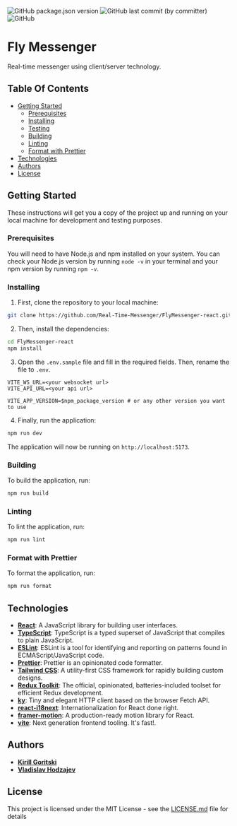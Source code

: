 ![GitHub package.json version](https://img.shields.io/github/package-json/v/Real-Time-Messenger/FlyMessenger-react)
![GitHub last commit (by committer)](https://img.shields.io/github/last-commit/Real-Time-Messenger/FlyMessenger-react)
![GitHub](https://img.shields.io/github/license/Real-Time-Messenger/FlyMessenger-react)

# Fly Messenger

Real-time messenger using client/server technology.

## Table Of Contents

<!-- TOC -->

* [Getting Started](#getting-started)
    * [Prerequisites](#prerequisites)
    * [Installing](#installing)
    * [Testing](#testing)
    * [Building](#building)
    * [Linting](#linting)
    * [Format with Prettier](#format-with-prettier)
* [Technologies](#technologies)
* [Authors](#authors)
* [License](#license)

<!-- TOC -->

## Getting Started

These instructions will get you a copy of the project up and running on your local machine for development and testing
purposes.

### Prerequisites

You will need to have Node.js and npm installed on your system. You can check your Node.js version by running `node -v` in
your terminal and your npm version by running `npm -v`.

### Installing

1. First, clone the repository to your local machine:

```bash
git clone https://github.com/Real-Time-Messenger/FlyMessenger-react.git
```

2. Then, install the dependencies:

```bash
cd FlyMessenger-react
npm install
```

3. Open the `.env.sample` file and fill in the required fields. Then, rename the file to `.env`.

```dotenv
VITE_WS_URL=<your websocket url>
VITE_API_URL=<your api url>

VITE_APP_VERSION=$npm_package_version # or any other version you want to use
```

4. Finally, run the application:

```bash
npm run dev
```

The application will now be running on `http://localhost:5173`.

[//]: # (### Testing)

[//]: # ()
[//]: # (To run the tests, run:)

[//]: # ()
[//]: # (```bash)

[//]: # (npm run test)

[//]: # (```)

### Building

To build the application, run:

```bash
npm run build
```

### Linting

To lint the application, run:

```bash
npm run lint
```

### Format with Prettier

To format the application, run:

```bash
npm run format
```

## Technologies

- **[React](https://reactjs.org/)**: A JavaScript library for building user interfaces.
- **[TypeScript](https://www.typescriptlang.org/)**: TypeScript is a typed superset of JavaScript that compiles to plain
  JavaScript.
- **[ESLint](https://eslint.org/)**: ESLint is a tool for identifying and reporting on patterns found in ECMAScript/JavaScript
  code.
- **[Prettier](https://prettier.io/)**: Prettier is an opinionated code formatter.
- **[Tailwind CSS](https://tailwindcss.com/)**: A utility-first CSS framework for rapidly building custom designs.
- **[Redux Toolkit](https://redux-toolkit.js.org/)**: The official, opinionated, batteries-included toolset for efficient Redux
  development.
- **[ky](https://github.com/sindresorhus/ky)**: Tiny and elegant HTTP client based on the browser Fetch API.
- **[react-i18next](https://react.i18next.com/)**: Internationalization for React done right.
- **[framer-motion](https://www.framer.com/motion/)**: A production-ready motion library for React.
- **[vite](https://vitejs.dev/)**: Next generation frontend tooling. It's fast!.

## Authors

- **[Kirill Goritski](https://t.me/winicred)**
- **[Vladislav Hodzajev](https://t.me/white_wolf_dd)**

## License

This project is licensed under the MIT License - see the [LICENSE.md](LICENSE.md) file for details